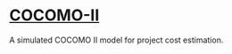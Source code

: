 # [COCOMO-II](https://rhildred.github.io/COCOMO-II/)

A simulated COCOMO II model for project cost estimation.

